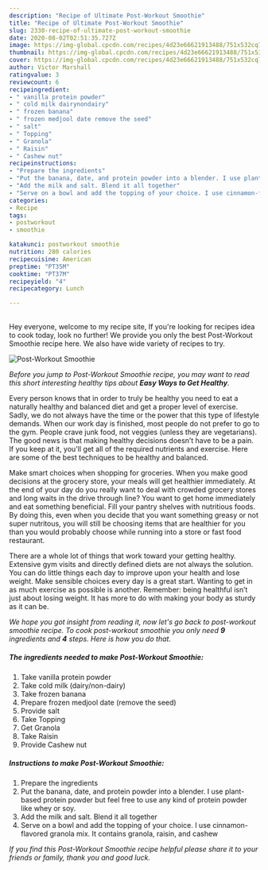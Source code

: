 ```yaml
---
description: "Recipe of Ultimate Post-Workout Smoothie"
title: "Recipe of Ultimate Post-Workout Smoothie"
slug: 2330-recipe-of-ultimate-post-workout-smoothie
date: 2020-08-02T02:51:35.727Z
image: https://img-global.cpcdn.com/recipes/4d23e66621913488/751x532cq70/post-workout-smoothie-recipe-main-photo.jpg
thumbnail: https://img-global.cpcdn.com/recipes/4d23e66621913488/751x532cq70/post-workout-smoothie-recipe-main-photo.jpg
cover: https://img-global.cpcdn.com/recipes/4d23e66621913488/751x532cq70/post-workout-smoothie-recipe-main-photo.jpg
author: Victor Marshall
ratingvalue: 3
reviewcount: 6
recipeingredient:
- " vanilla protein powder"
- " cold milk dairynondairy"
- " frozen banana"
- " frozen medjool date remove the seed"
- " salt"
- " Topping"
- " Granola"
- " Raisin"
- " Cashew nut"
recipeinstructions:
- "Prepare the ingredients"
- "Put the banana, date, and protein powder into a blender. I use plant-based protein powder but feel free to use any kind of protein powder like whey or soy."
- "Add the milk and salt. Blend it all together"
- "Serve on a bowl and add the topping of your choice. I use cinnamon-flavored granola mix. It contains granola, raisin, and cashew"
categories:
- Recipe
tags:
- postworkout
- smoothie

katakunci: postworkout smoothie 
nutrition: 280 calories
recipecuisine: American
preptime: "PT35M"
cooktime: "PT37M"
recipeyield: "4"
recipecategory: Lunch

---
```

<br>
Hey everyone, welcome to my recipe site, If you're looking for recipes idea to cook today, look no further! We provide you only the best Post-Workout Smoothie recipe here. We also have wide variety of recipes to try.
<br>


![Post-Workout Smoothie](https://img-global.cpcdn.com/recipes/4d23e66621913488/751x532cq70/post-workout-smoothie-recipe-main-photo.jpg)

<i>Before you jump to Post-Workout Smoothie recipe, you may want to read this short interesting healthy tips about <strong>Easy Ways to Get Healthy</strong>.</i>

Every person knows that in order to truly be healthy you need to eat a naturally healthy and balanced diet and get a proper level of exercise. Sadly, we do not always have the time or the power that this type of lifestyle demands. When our work day is finished, most people do not prefer to go to the gym. People crave junk food, not veggies (unless they are vegetarians). The good news is that making healthy decisions doesn’t have to be a pain. If you keep at it, you'll get all of the required nutrients and exercise. Here are some of the best techniques to be healthy and balanced.

Make smart choices when shopping for groceries. When you make good decisions at the grocery store, your meals will get healthier immediately. At the end of your day do you really want to deal with crowded grocery stores and long waits in the drive through line? You want to get home immediately and eat something beneficial. Fill your pantry shelves with nutritious foods. By doing this, even when you decide that you want something greasy or not super nutritous, you will still be choosing items that are healthier for you than you would probably choose while running into a store or fast food restaurant.

There are a whole lot of things that work toward your getting healthy. Extensive gym visits and directly defined diets are not always the solution. You can do little things each day to improve upon your health and lose weight. Make sensible choices every day is a great start. Wanting to get in as much exercise as possible is another. Remember: being healthful isn’t just about losing weight. It has more to do with making your body as sturdy as it can be. 


<i>We hope you got insight from reading it, now let's go back to post-workout smoothie recipe. To cook post-workout smoothie you only need <strong>9</strong> ingredients and <strong>4</strong> steps. Here is how you do that.
</i>

##### The ingredients needed to make Post-Workout Smoothie:

1. Take  vanilla protein powder
1. Take  cold milk (dairy/non-dairy)
1. Take  frozen banana
1. Prepare  frozen medjool date (remove the seed)
1. Provide  salt
1. Take  Topping
1. Get  Granola
1. Take  Raisin
1. Provide  Cashew nut


##### Instructions to make Post-Workout Smoothie:

1. Prepare the ingredients
1. Put the banana, date, and protein powder into a blender. I use plant-based protein powder but feel free to use any kind of protein powder like whey or soy.
1. Add the milk and salt. Blend it all together
1. Serve on a bowl and add the topping of your choice. I use cinnamon-flavored granola mix. It contains granola, raisin, and cashew


<i>If you find this Post-Workout Smoothie recipe helpful please share it to your friends or family, thank you and good luck.</i>
